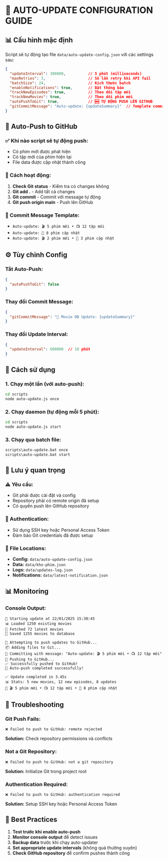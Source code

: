 # 🔧 **AUTO-UPDATE CONFIGURATION GUIDE**

## 📊 **Cấu hình mặc định**

Script sẽ tự động tạo file `data/auto-update-config.json` với các settings sau:

```json
{
  "updateInterval": 300000,          // 5 phút (milliseconds)
  "maxRetries": 3,                   // Số lần retry khi API fail
  "batchSize": 24,                   // Kích thước batch
  "enableNotifications": true,       // Bật thông báo
  "trackNewEpisodes": true,          // Theo dõi tập mới
  "trackNewMovies": true,            // Theo dõi phim mới
  "autoPushToGit": true,             // 🆕 TỰ ĐỘNG PUSH LẾN GITHUB
  "gitCommitMessage": "Auto-update: {updateSummary}"  // Template commit message
}
```

## 🚀 **Auto-Push to GitHub**

### **✅ Khi nào script sẽ tự động push:**
- Có phim mới được phát hiện
- Có tập mới của phim hiện tại
- File data được cập nhật thành công

### **🔧 Cách hoạt động:**
1. **Check Git status** - Kiểm tra có changes không
2. **Git add .** - Add tất cả changes
3. **Git commit** - Commit với message tự động
4. **Git push origin main** - Push lên GitHub

### **📝 Commit Message Template:**
- `Auto-update: 🎬 5 phim mới • 📺 12 tập mới`
- `Auto-update: 🔄 8 phim cập nhật`
- `Auto-update: 🎬 2 phim mới • 🔄 3 phim cập nhật`

## ⚙️ **Tùy chỉnh Config**

### **Tắt Auto-Push:**
```json
{
  "autoPushToGit": false
}
```

### **Thay đổi Commit Message:**
```json
{
  "gitCommitMessage": "📱 Movie DB Update: {updateSummary}"
}
```

### **Thay đổi Update Interval:**
```json
{
  "updateInterval": 600000  // 10 phút
}
```

## 🎯 **Cách sử dụng**

### **1. Chạy một lần (với auto-push):**
```bash
cd scripts
node auto-update.js once
```

### **2. Chạy daemon (tự động mỗi 5 phút):**
```bash
cd scripts  
node auto-update.js start
```

### **3. Chạy qua batch file:**
```bash
scripts\auto-update.bat once
scripts\auto-update.bat start
```

## 🚨 **Lưu ý quan trọng**

### **⚠️ Yêu cầu:**
- Git phải được cài đặt và config
- Repository phải có remote origin đã setup
- Có quyền push lên GitHub repository

### **🔑 Authentication:**
- Sử dụng SSH key hoặc Personal Access Token
- Đảm bảo Git credentials đã được setup

### **📁 File Locations:**
- **Config:** `data/auto-update-config.json`
- **Data:** `data/kho-phim.json`  
- **Logs:** `data/updates-log.json`
- **Notifications:** `data/latest-notification.json`

## 📊 **Monitoring**

### **Console Output:**
```
🔄 Starting update at 22/01/2025 15:30:45
📊 Loaded 1250 existing movies
📡 Fetched 72 latest movies
💾 Saved 1255 movies to database

🔄 Attempting to push updates to GitHub...
📦 Adding files to Git...
💬 Committing with message: "Auto-update: 🎬 5 phim mới • 📺 12 tập mới"
🚀 Pushing to GitHub...
✅ Successfully pushed to GitHub!
🎉 Auto-push completed successfully!

✅ Update completed in 3.45s
📊 Stats: 5 new movies, 12 new episodes, 8 updates
🔔 🎬 5 phim mới • 📺 12 tập mới • 🔄 8 phim cập nhật
```

## 🐛 **Troubleshooting**

### **Git Push Fails:**
```
❌ Failed to push to GitHub: remote rejected
```
**Solution:** Check repository permissions và conflicts

### **Not a Git Repository:**
```
❌ Failed to push to GitHub: not a git repository
```
**Solution:** Initialize Git trong project root

### **Authentication Required:**
```
❌ Failed to push to GitHub: authentication required
```
**Solution:** Setup SSH key hoặc Personal Access Token

## 🎯 **Best Practices**

1. **Test trước khi enable auto-push**
2. **Monitor console output** để detect issues
3. **Backup data** trước khi chạy auto-updater
4. **Set appropriate update intervals** (không quá thường xuyên)
5. **Check GitHub repository** để confirm pushes thành công 